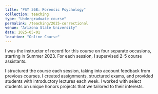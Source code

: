 ```yaml
---
title: "PSY 368: Forensic Psychology"
collection: teaching
type: "Undergraduate course"
permalink: /teaching/2025-correctional
venue: "Arizona State University"
date: 2025-05-01
location: "Online Course"
---
```


I was the instructor of record for this course on four separate occasions, starting in Summer 2023. For each session, I supervised 2-5 course assistants. 

I structured the course each session, taking into account feedback from previous courses. I created assignments, structured exams, and provided students with introductory lectures each week. I worked with select students on unique honors projects that we tailored to their interests. 


